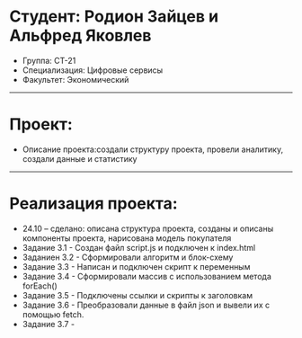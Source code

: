 # Студент: Родион Зайцев и Альфред Яковлев
- Группа: СТ-21
- Специализация: Цифровые сервисы
- Факультет: Экономический
---
# Проект: 
- Описание проекта:создали структуру проекта, провели аналитику, создали данные и статистику
---
# Реализация проекта:
- 24.10 – сделано: описана структура проекта, созданы и описаны компоненты проекта, нарисована модель покупателя
- Задание 3.1 - Создан файл script.js и подключен к index.html
- Заданиен 3.2 - Сформировали алгоритм и блок-схему
- Задание 3.3 - Написан и подключен скрипт к переменным
- Задание 3.4 - Сформировали массив с использованием метода forEach()
- Задание 3.5 - Подключены ссылки и скрипты к заголовкам
- Задание 3.6 - Преобразовали данные в файл json и вывели их с помощью fetch. 
- Задание 3.7 - 

